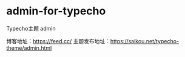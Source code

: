 # admin-for-typecho
Typecho主题 admin

博客地址：https://feed.cc/
主题发布地址：https://saikou.net/typecho-theme/admin.html
